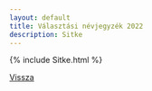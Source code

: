 ```yaml
---
layout: default
title: Választási névjegyzék 2022
description: Sitke
---
```


{% include Sitke.html %}

[Vissza](./)